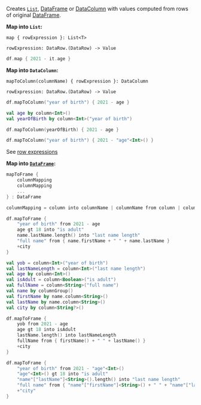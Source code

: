 [//]: # (title: map)

<!---IMPORT org.jetbrains.kotlinx.dataframe.samples.api.Modify-->

Creates [`List`](https://kotlinlang.org/api/latest/jvm/stdlib/kotlin.collections/-list/), [DataFrame](DataFrame.md) 
or [DataColumn](DataColumn.md) with values computed from rows of original [DataFrame](DataFrame.md).

**Map into `List`:**

```text
map { rowExpression }: List<T>

rowExpression: DataRow.(DataRow) -> Value
```

<!---FUN map-->

```kotlin
df.map { 2021 - it.age }
```

<!---END-->

**Map into `DataColumn`:**

```text
mapToColumn(columnName) { rowExpression }: DataColumn

rowExpression: DataRow.(DataRow) -> Value
```

<!---FUN mapToColumn-->
<tabs>
<tab title="Properties">

```kotlin
df.mapToColumn("year of birth") { 2021 - age }
```

</tab>
<tab title="Accessors">

```kotlin
val age by column<Int>()
val yearOfBirth by column<Int>("year of birth")

df.mapToColumn(yearOfBirth) { 2021 - age }
```

</tab>
<tab title="Strings">

```kotlin
df.mapToColumn("year of birth") { 2021 - "age"<Int>() }
```

</tab></tabs>
<!---END-->

See [row expressions](DataRow.md#row-expressions)

**Map into [`DataFrame`](DataFrame.md):**

```kotlin
mapToFrame { 
    columnMapping
    columnMapping
    ...
} : DataFrame

columnMapping = column into columnName | columnName from column | columnName from { rowExpression } | +column  
```

<!---FUN mapMany-->
<tabs>
<tab title="Properties">

```kotlin
df.mapToFrame {
    "year of birth" from 2021 - age
    age gt 18 into "is adult"
    name.lastName.length() into "last name length"
    "full name" from { name.firstName + " " + name.lastName }
    +city
}
```

</tab>
<tab title="Accessors">

```kotlin
val yob = column<Int>("year of birth")
val lastNameLength = column<Int>("last name length")
val age by column<Int>()
val isAdult = column<Boolean>("is adult")
val fullName = column<String>("full name")
val name by columnGroup()
val firstName by name.column<String>()
val lastName by name.column<String>()
val city by column<String?>()

df.mapToFrame {
    yob from 2021 - age
    age gt 18 into isAdult
    lastName.length() into lastNameLength
    fullName from { firstName() + " " + lastName() }
    +city
}
```

</tab>
<tab title="Strings">

```kotlin
df.mapToFrame {
    "year of birth" from 2021 - "age"<Int>()
    "age"<Int>() gt 18 into "is adult"
    "name"["lastName"]<String>().length() into "last name length"
    "full name" from { "name"["firstName"]<String>() + " " + "name"["lastName"]<String>() }
    +"city"
}
```

</tab></tabs>
<dataFrame src="org.jetbrains.kotlinx.dataframe.samples.api.Modify.mapMany.html"/>
<!---END-->
